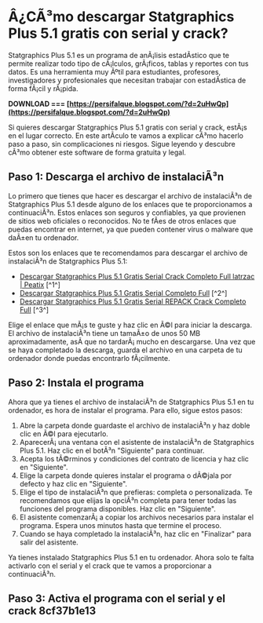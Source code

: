# Â¿CÃ³mo descargar Statgraphics Plus 5.1 gratis con serial y crack?
  
Statgraphics Plus 5.1 es un programa de anÃ¡lisis estadÃ­stico que te permite realizar todo tipo de cÃ¡lculos, grÃ¡ficos, tablas y reportes con tus datos. Es una herramienta muy Ãºtil para estudiantes, profesores, investigadores y profesionales que necesitan trabajar con estadÃ­stica de forma fÃ¡cil y rÃ¡pida.
 
**DOWNLOAD === [https://persifalque.blogspot.com/?d=2uHwQp](https://persifalque.blogspot.com/?d=2uHwQp)**


  
Si quieres descargar Statgraphics Plus 5.1 gratis con serial y crack, estÃ¡s en el lugar correcto. En este artÃ­culo te vamos a explicar cÃ³mo hacerlo paso a paso, sin complicaciones ni riesgos. Sigue leyendo y descubre cÃ³mo obtener este software de forma gratuita y legal.
  
## Paso 1: Descarga el archivo de instalaciÃ³n
  
Lo primero que tienes que hacer es descargar el archivo de instalaciÃ³n de Statgraphics Plus 5.1 desde alguno de los enlaces que te proporcionamos a continuaciÃ³n. Estos enlaces son seguros y confiables, ya que provienen de sitios web oficiales o reconocidos. No te fÃ­es de otros enlaces que puedas encontrar en internet, ya que pueden contener virus o malware que daÃ±en tu ordenador.
  
Estos son los enlaces que te recomendamos para descargar el archivo de instalaciÃ³n de Statgraphics Plus 5.1:
  
- [Descargar Statgraphics Plus 5.1 Gratis Serial Crack Completo Full latrzac | Peatix](https://peatix.com/group/10313019) [^1^]
- [Descargar Statgraphics Plus 5.1 Gratis Serial Completo Full](https://peatix.com/group/10561271/view) [^2^]
- [Descargar Statgraphics Plus 5.1 Gratis Serial REPACK Crack Completo Full](https://www.disruptingfitness.com/forum/general-discussion/descargar-statgraphics-plus-5-1-gratis-serial-repack-crack-completo-full) [^3^]

Elige el enlace que mÃ¡s te guste y haz clic en Ã©l para iniciar la descarga. El archivo de instalaciÃ³n tiene un tamaÃ±o de unos 50 MB aproximadamente, asÃ­ que no tardarÃ¡ mucho en descargarse. Una vez que se haya completado la descarga, guarda el archivo en una carpeta de tu ordenador donde puedas encontrarlo fÃ¡cilmente.
  
## Paso 2: Instala el programa
  
Ahora que ya tienes el archivo de instalaciÃ³n de Statgraphics Plus 5.1 en tu ordenador, es hora de instalar el programa. Para ello, sigue estos pasos:

1. Abre la carpeta donde guardaste el archivo de instalaciÃ³n y haz doble clic en Ã©l para ejecutarlo.
2. AparecerÃ¡ una ventana con el asistente de instalaciÃ³n de Statgraphics Plus 5.1. Haz clic en el botÃ³n "Siguiente" para continuar.
3. Acepta los tÃ©rminos y condiciones del contrato de licencia y haz clic en "Siguiente".
4. Elige la carpeta donde quieres instalar el programa o dÃ©jala por defecto y haz clic en "Siguiente".
5. Elige el tipo de instalaciÃ³n que prefieras: completa o personalizada. Te recomendamos que elijas la opciÃ³n completa para tener todas las funciones del programa disponibles. Haz clic en "Siguiente".
6. El asistente comenzarÃ¡ a copiar los archivos necesarios para instalar el programa. Espera unos minutos hasta que termine el proceso.
7. Cuando se haya completado la instalaciÃ³n, haz clic en "Finalizar" para salir del asistente.

Ya tienes instalado Statgraphics Plus 5.1 en tu ordenador. Ahora solo te falta activarlo con el serial y el crack que te vamos a proporcionar a continuaciÃ³n.
  
## Paso 3: Activa el programa con el serial y el crack 8cf37b1e13


